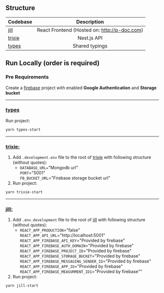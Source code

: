 ## Structure

| Codebase              |                 Description                  |
|:----------------------|:--------------------------------------------:|
| [jill](apps/jill)     | React Frontend (Hosted on: http://p-doc.com) |
| [trixie](apps/trixie) |                 Nest.js API                  |
| [types](libs/types)   |                Shared typings                |

## Run Locally (order is required)

### Pre Requirements
Create a [firebase](https://firebase.google.com) project with enabled **Google Authentication** and **Storage bucket**

---

### [types](libs/types)
Run project:
```bash
yarn types-start
```

---

### [trixie:](apps/trixie)
1. Add `.development.env` file to the root of [trixie](apps/trixie) with following structure (without quotes):
   * `DATABASE_URL=`"Mongodb url"\
            `PORT`="5001"\
            `FB_BUCKET_URL`="Firebase storage bucket url"
2. Run project:
```bash
yarn trixie-start
```
 
---

### [jill:](apps/jill)
1. Add `.env.development` file to the root of [jill](apps/jill) with following structure (without quotes):
   * `REACT_APP_PRODUCTION`="false"\
     `REACT_APP_API_URL`="http://localhost:5001"\
     `REACT_APP_FIREBASE_API_KEY`="Provided by firebase"\
     `REACT_APP_FIREBASE_AUTH_DOMAIN`="Provided by firebase"\
     `REACT_APP_FIREBASE_PROJECT_ID`="Provided by firebase"\
     `REACT_APP_FIREBASE_STORAGE_BUCKET`="Provided by firebase"\
     `REACT_APP_FIREBASE_MESSAGING_SENDER_ID`="Provided by firebase"\
     `REACT_APP_FIREBASE_APP_ID`="Provided by firebase"\
     `REACT_APP_FIREBASE_MEASURMENT_ID1`="Provided by firebase""
2. Run project:
```bash
yarn jill-start
```
